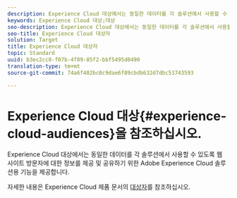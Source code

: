 ```yaml
---
description: Experience Cloud 대상에서는 동일한 데이터를 각 솔루션에서 사용할 수 있도록 웹 사이트 방문자에 대한 정보를 제공 및 공유하기 위한 Adobe Experience Cloud 솔루션용 기능을 제공합니다.
keywords: Experience Cloud 대상;대상
seo-description: Experience Cloud 대상에서는 동일한 데이터를 각 솔루션에서 사용할 수 있도록 웹 사이트 방문자에 대한 정보를 제공 및 공유하기 위한 Adobe Experience Cloud 솔루션용 기능을 제공합니다.
seo-title: Experience Cloud 대상자
solution: Target
title: Experience Cloud 대상자
topic: Standard
uuid: b3ec2cc8-f07b-4f09-85f2-bbf5495d0490
translation-type: tm+mt
source-git-commit: 74a6f402bc0c9dae6f89cbdb632d7dbc53743593

---
```



# Experience Cloud 대상{#experience-cloud-audiences}을 참조하십시오.

Experience Cloud 대상에서는 동일한 데이터를 각 솔루션에서 사용할 수 있도록 웹 사이트 방문자에 대한 정보를 제공 및 공유하기 위한 Adobe Experience Cloud 솔루션용 기능을 제공합니다.

자세한 내용은 Experience Cloud 제품 문서의 [대상자](https://marketing.adobe.com/resources/help/en_US/mcloud/audience_library.html)를 참조하십시오.
